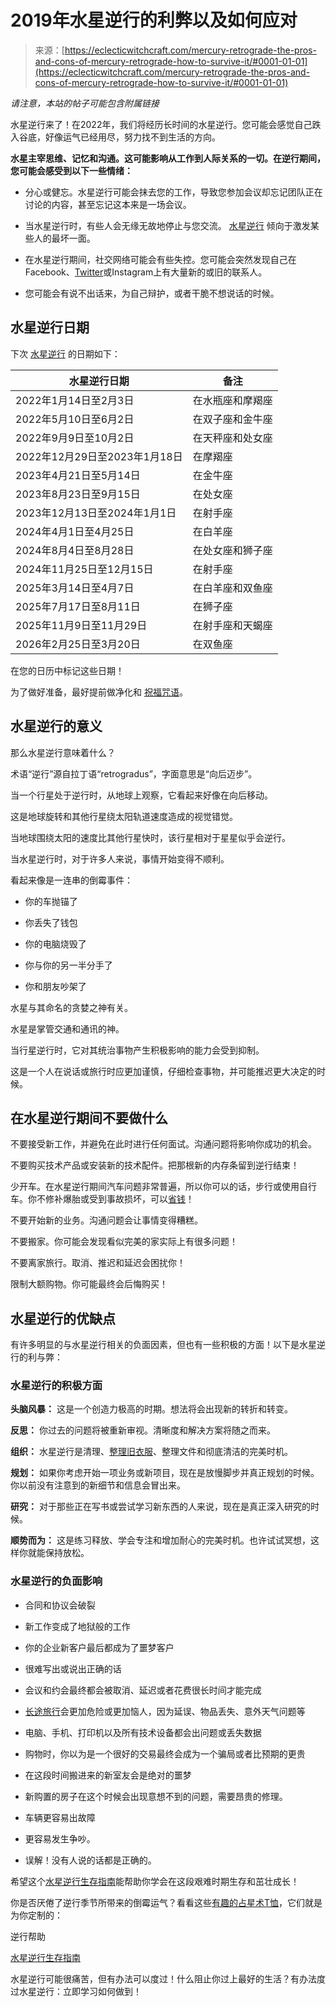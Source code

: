 <!--yml

category: 未分类

date: 2024-06-12 18:11:17

-->

# 2019年水星逆行的利弊以及如何应对

> 来源：[https://eclecticwitchcraft.com/mercury-retrograde-the-pros-and-cons-of-mercury-retrograde-how-to-survive-it/#0001-01-01](https://eclecticwitchcraft.com/mercury-retrograde-the-pros-and-cons-of-mercury-retrograde-how-to-survive-it/#0001-01-01)

*请注意，本站的帖子可能包含附属链接*

水星逆行来了！在2022年，我们将经历长时间的水星逆行。您可能会感觉自己跌入谷底，好像运气已经用尽，努力找不到生活的方向。

**水星主宰思维、记忆和沟通。这可能影响从工作到人际关系的一切。在逆行期间，您可能会感受到以下一些情绪：**

+   分心或健忘。水星逆行可能会抹去您的工作，导致您参加会议却忘记团队正在讨论的内容，甚至忘记这本来是一场会议。

+   当水星逆行时，有些人会无缘无故地停止与您交流。 [水星逆行](https://eclecticwitchcraft.com/mercury-retrograde-lilith-signs/) 倾向于激发某些人的最坏一面。

+   在水星逆行期间，社交网络可能会有些失控。您可能会突然发现自己在Facebook、[Twitter](https://eclecticwitchcraft.com/follow-eclectic-witchcraft-on-twitter/)或Instagram上有大量新的或旧的联系人。

+   您可能会有说不出话来，为自己辩护，或者干脆不想说话的时候。

## 水星逆行日期

下次 [水星逆行](https://eclecticwitchcraft.com/how-does-mercury-retrograde-affect-your-dreams/) 的日期如下：

| **水星逆行日期** | **备注** |
| --- | --- |
| 2022年1月14日至2月3日 | 在水瓶座和摩羯座 |
| 2022年5月10日至6月2日 | 在双子座和金牛座 |
| 2022年9月9日至10月2日 | 在天秤座和处女座 |
| 2022年12月29日至2023年1月18日 | 在摩羯座 |
| 2023年4月21日至5月14日 | 在金牛座 |
| 2023年8月23日至9月15日 | 在处女座 |
| 2023年12月13日至2024年1月1日 | 在射手座 |
| 2024年4月1日至4月25日 | 在白羊座 |
| 2024年8月4日至8月28日 | 在处女座和狮子座 |
| 2024年11月25日至12月15日 | 在射手座 |
| 2025年3月14日至4月7日 | 在白羊座和双鱼座 |
| 2025年7月17日至8月11日 | 在狮子座 |
| 2025年11月9日至11月29日 | 在射手座和天蝎座 |
| 2026年2月25日至3月20日 | 在双鱼座 |

在您的日历中标记这些日期！

为了做好准备，最好提前做净化和 [祝福咒语](https://eclecticwitchcraft.com/imbolc-blessing-spell/)。

## 水星逆行的意义

那么水星逆行意味着什么？

术语“逆行”源自拉丁语“retrogradus”，字面意思是“向后迈步”。

当一个行星处于逆行时，从地球上观察，它看起来好像在向后移动。

这是地球旋转和其他行星绕太阳轨道速度造成的视觉错觉。

当地球围绕太阳的速度比其他行星快时，该行星相对于星星似乎会逆行。

当水星逆行时，对于许多人来说，事情开始变得不顺利。

看起来像是一连串的倒霉事件：

+   你的车抛锚了

+   你丢失了钱包

+   你的电脑烧毁了

+   你与你的另一半分手了

+   你和朋友吵架了

水星与其命名的贪婪之神有关。

水星是掌管交通和通讯的神。

当行星逆行时，它对其统治事物产生积极影响的能力会受到抑制。

这是一个人在说话或旅行时应更加谨慎，仔细检查事物，并可能推迟更大决定的时候。

## 在水星逆行期间不要做什么

不要接受新工作，并避免在此时进行任何面试。沟通问题将影响你成功的机会。

不要购买技术产品或安装新的技术配件。把那根新的内存条留到逆行结束！

少开车。在水星逆行期间汽车问题非常普遍，所以你可以的话，步行或使用自行车。你不修补爆胎或受到事故损坏，可以[省钱](https://eclecticwitchcraft.com/find-financial-freedom-with-this-spell-to-save-money/)！

不要开始新的业务。沟通问题会让事情变得糟糕。

不要搬家。你可能会发现看似完美的家实际上有很多问题！

不要离家旅行。取消、推迟和延迟会困扰你！

限制大额购物。你可能最终会后悔购买！

## 水星逆行的优缺点

有许多明显的与水星逆行相关的负面因素，但也有一些积极的方面！以下是水星逆行的利与弊：

### 水星逆行的积极方面

**头脑风暴：** 这是一个创造力极高的时期。想法将会出现新的转折和转变。

**反思：** 你过去的问题将被重新审视。清晰度和解决方案将随之而来。

**组织：** 水星逆行是清理、[整理旧衣服](https://eclecticwitchcraft.com/fashion-magic/)、整理文件和彻底清洁的完美时机。

**规划：** 如果你考虑开始一项业务或新项目，现在是放慢脚步并真正规划的时候。你以前没有注意到的新细节和信息会冒出来。

**研究：** 对于那些正在写书或尝试学习新东西的人来说，现在是真正深入研究的时候。

**顺势而为：** 这是练习释放、学会专注和增加耐心的完美时机。也许试试冥想，这样你就能保持放松。

### 水星逆行的负面影响

+   合同和协议会破裂

+   新工作变成了地狱般的工作

+   你的企业新客户最后都成为了噩梦客户

+   很难写出或说出正确的话

+   会议和约会最终都会被取消、延迟或者花费很长时间才能完成

+   [长途旅行](https://eclecticwitchcraft.com/safe-air-travel-spell-air-spell/)会更加危险或更加恼人，因为延误、物品丢失、意外天气问题等

+   电脑、手机、打印机以及所有技术设备都会出问题或丢失数据

+   购物时，你以为是一个很好的交易最终会成为一个骗局或者比预期的更贵

+   在这段时间搬进来的新室友会是绝对的噩梦

+   新购置的房子在这个时候会出现意想不到的问题，需要昂贵的修理。

+   车辆更容易出故障

+   更容易发生争吵。

+   误解！没有人说的话都是正确的。

希望这个[水星逆行生存指南](https://eclecticwitchcraft.com/mercury-retrograde-coping-techniques/)能帮助你学会在这段艰难时期生存和茁壮成长！

你是否厌倦了逆行季节所带来的倒霉运气？看看这些[有趣的占星术T恤](https://eclecticwitchcraft.com/?s=mercury+retrograde&post_type=product)，它们就是为你定制的：

逆行帮助

[水星逆行生存指南](https://eclecticwitchcraft.com/mercury-rx-survival/)

水星逆行可能很痛苦，但有办法可以度过！什么阻止你过上最好的生活？有办法度过水星逆行：立即学习如何做到！
